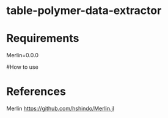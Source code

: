 # table-polymer-data-extractor

# Requirements
Merlin=0.0.0

#How to use

# References
Merlin
https://github.com/hshindo/Merlin.jl
